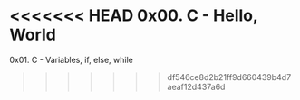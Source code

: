 <<<<<<< HEAD
0x00. C - Hello, World
=======
0x01. C - Variables, if, else, while
>>>>>>> df546ce8d2b21ff9d660439b4d7aeaf12d437a6d
